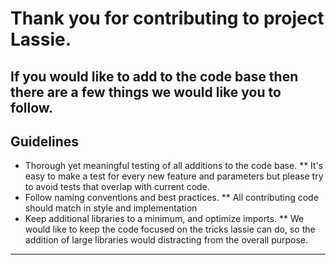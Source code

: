 Thank you for contributing to project Lassie.
=============================================


If you would like to add to the code base then there are a few things we would like you to follow.
--------------------------------------------------------------------------------------------------

Guidelines
----------


* Thorough yet meaningful testing of all additions to the code base.
** It's easy to make a test for every new feature and parameters but please try to avoid tests that overlap with current code.
* Follow naming conventions and best practices.
** All contributing code should match in style and implementation
* Keep additional libraries to a minimum, and optimize imports.
** We would like to keep the code focused on the tricks lassie can do, so the addition of large libraries would distracting from the overall purpose.
----------------------------------------------------------------------------------------------------------------------------------------------------